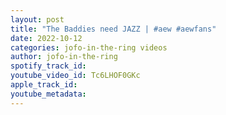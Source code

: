 ```yaml
---
layout: post
title: "The Baddies need JAZZ | #aew #aewfans"
date: 2022-10-12
categories: jofo-in-the-ring videos
author: jofo-in-the-ring
spotify_track_id: 
youtube_video_id: Tc6LHOF0GKc
apple_track_id: 
youtube_metadata: 
---
```

